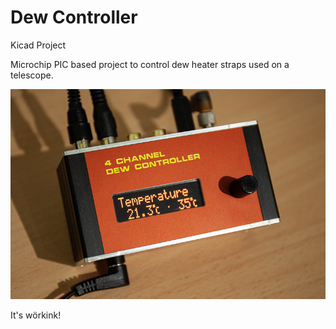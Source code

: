 # Dew Controller
Kicad Project

Microchip PIC based project to control dew heater straps used on a telescope.

![Foto](Dew_Controller.jpg)

It's wörkink!
